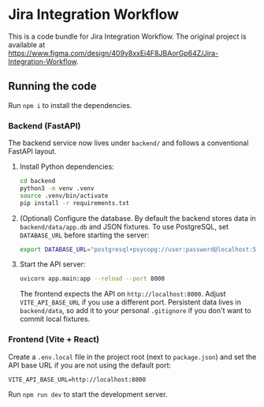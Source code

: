
  # Jira Integration Workflow

  This is a code bundle for Jira Integration Workflow. The original project is available at https://www.figma.com/design/409y8xxEi4F8JBAorGp64Z/Jira-Integration-Workflow.

  ## Running the code

Run `npm i` to install the dependencies.

### Backend (FastAPI)

The backend service now lives under `backend/` and follows a conventional FastAPI layout.

1. Install Python dependencies:

   ```bash
   cd backend
   python3 -m venv .venv
   source .venv/bin/activate
   pip install -r requirements.txt
   ```

2. (Optional) Configure the database. By default the backend stores data in `backend/data/app.db` and JSON fixtures. To use PostgreSQL, set `DATABASE_URL` before starting the server:

   ```bash
   export DATABASE_URL="postgresql+psycopg://user:password@localhost:5432/jira_integration"
   ```

3. Start the API server:

   ```bash
   uvicorn app.main:app --reload --port 8000
   ```

   The frontend expects the API on `http://localhost:8000`. Adjust `VITE_API_BASE_URL` if you use a different port.
   Persistent data lives in `backend/data`, so add it to your personal `.gitignore` if you don't want to commit local fixtures.

### Frontend (Vite + React)

Create a `.env.local` file in the project root (next to `package.json`) and set the API base URL if you are not using the default port:

```
VITE_API_BASE_URL=http://localhost:8000
```

Run `npm run dev` to start the development server.
  
